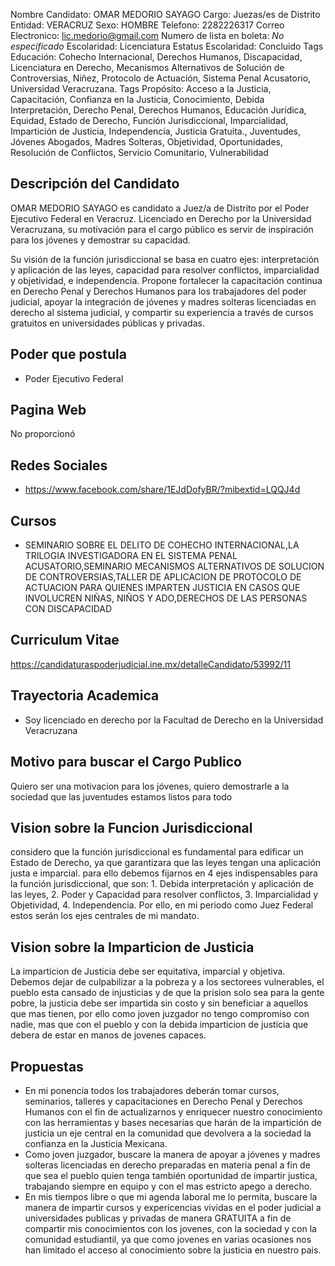 Nombre Candidato: OMAR MEDORIO SAYAGO
Cargo: Juezas/es de Distrito
Entidad: VERACRUZ
Sexo: HOMBRE
Telefono: 2282226317
Correo Electronico: lic.medorio@gmail.com
Numero de lista en boleta: *No especificado*
Escolaridad: Licenciatura
Estatus Escolaridad: Concluido
Tags Educación: Cohecho Internacional, Derechos Humanos, Discapacidad, Licenciatura en Derecho, Mecanismos Alternativos de Solución de Controversias, Niñez, Protocolo de Actuación, Sistema Penal Acusatorio, Universidad Veracruzana.
Tags Propósito: Acceso a la Justicia, Capacitación, Confianza en la Justicia, Conocimiento, Debida Interpretación, Derecho Penal, Derechos Humanos, Educación Jurídica, Equidad, Estado de Derecho, Función Jurisdiccional, Imparcialidad, Impartición de Justicia, Independencia, Justicia Gratuita., Juventudes, Jóvenes Abogados, Madres Solteras, Objetividad, Oportunidades, Resolución de Conflictos, Servicio Comunitario, Vulnerabilidad


## Descripción del Candidato 

OMAR MEDORIO SAYAGO es candidato a Juez/a de Distrito por el Poder Ejecutivo Federal en Veracruz. Licenciado en Derecho por la Universidad Veracruzana, su motivación para el cargo público es servir de inspiración para los jóvenes y demostrar su capacidad. 

Su visión de la función jurisdiccional se basa en cuatro ejes: interpretación y aplicación de las leyes, capacidad para resolver conflictos, imparcialidad y objetividad, e independencia.  Propone fortalecer la capacitación continua en Derecho Penal y Derechos Humanos para los trabajadores del poder judicial, apoyar la integración de jóvenes y madres solteras licenciadas en derecho al sistema judicial, y compartir su experiencia a través de cursos gratuitos en universidades públicas y privadas.


## Poder que postula

- Poder Ejecutivo Federal


## Pagina Web

No proporcionó


## Redes Sociales

- https://www.facebook.com/share/1EJdDofyBR/?mibextid=LQQJ4d


## Cursos

- SEMINARIO SOBRE EL DELITO DE COHECHO INTERNACIONAL,LA TRILOGIA INVESTIGADORA EN EL SISTEMA PENAL ACUSATORIO,SEMINARIO MECANISMOS ALTERNATIVOS DE SOLUCION DE CONTROVERSIAS,TALLER DE APLICACION DE PROTOCOLO DE ACTUACION PARA QUIENES IMPARTEN JUSTICIA EN CASOS QUE INVOLUCREN NIÑAS, NIÑOS Y ADO,DERECHOS DE LAS PERSONAS CON DISCAPACIDAD


## Curriculum Vitae

https://candidaturaspoderjudicial.ine.mx/detalleCandidato/53992/11


## Trayectoria Academica

- Soy licenciado en derecho por la Facultad de Derecho en la Universidad Veracruzana


## Motivo para buscar el Cargo Publico

Quiero ser una motivacion para los jóvenes, quiero demostrarle a la sociedad que las juventudes estamos listos para todo


## Vision sobre la Funcion Jurisdiccional

considero que la función jurisdiccional es fundamental para edificar un Estado de Derecho, ya que garantizara que las leyes tengan una aplicación justa e imparcial. para ello debemos fijarnos en 4 ejes indispensables para la función jurisdiccional, que son: 1. Debida interpretación y aplicación de las leyes, 2. Poder y Capacidad para resolver conflictos, 3. Imparcialidad y Objetividad, 4. Independencia. Por ello, en mi periodo como Juez Federal estos serán los ejes centrales de mi mandato.


## Vision sobre la Imparticion de Justicia

La imparticion de Justicia debe ser equitativa, imparcial y objetiva. Debemos dejar de culpabilizar a la pobreza y a los sectorees vulnerables, el pueblo esta cansado de injusticias y de que la prision solo sea para la gente pobre, la justicia debe ser impartida sin costo y sin beneficiar a aquellos que mas tienen, por ello como joven juzgador no tengo compromiso con nadie, mas que con el pueblo y con la debida imparticion de justicia que debera de estar en manos de jovenes capaces.


## Propuestas

- En mi ponencia todos los trabajadores deberán tomar cursos, seminarios, talleres y capacitaciones en Derecho Penal y Derechos Humanos con el fin de actualizarnos y enriquecer nuestro conocimiento con las herramientas y bases necesarias que harán de la impartición de justicia un eje central en la comunidad que devolvera a la sociedad la confianza en la Justicia Mexicana.
- Como joven juzgador, buscare la manera de apoyar a jóvenes y madres solteras licenciadas en derecho preparadas en materia penal a fin de que sea el pueblo quien tenga también oportunidad de impartir justica, trabajando siempre en equipo y con el mas estricto apego a derecho.
- En mis tiempos libre o que mi agenda laboral me lo permita, buscare la manera de impartir cursos y expericencias vividas en el poder judicial a universidades publicas y privadas de manera GRATUITA a fin de compartir mis conocimientos con los jovenes, con la sociedad y con la comunidad estudiantil, ya que como jovenes en varias ocasiones nos han limitado el acceso al conocimiento sobre la justicia en nuestro pais.

